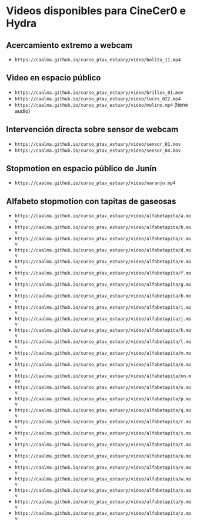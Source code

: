 # Videos disponibles para CineCer0 e Hydra


## Acercamiento extremo a webcam

+ `https://caalma.github.io/curso_ptav_estuary/video/bolita_11.mp4`


## Video en espacio público

+ `https://caalma.github.io/curso_ptav_estuary/video/brillos_01.mov`
+ `https://caalma.github.io/curso_ptav_estuary/video/luces_022.mp4`
+ `https://caalma.github.io/curso_ptav_estuary/video/molino.mp4` (tiene audio)


## Intervención directa sobre sensor de webcam

+ `https://caalma.github.io/curso_ptav_estuary/video/sensor_01.mov`
+ `https://caalma.github.io/curso_ptav_estuary/video/sensor_04.mov`


## Stopmotion en espacio público de Junín

+ `https://caalma.github.io/curso_ptav_estuary/video/naranjo.mp4`


## Alfabeto stopmotion con tapitas de gaseosas

+ `https://caalma.github.io/curso_ptav_estuary/video/alfabetapita/a.mov`
+ `https://caalma.github.io/curso_ptav_estuary/video/alfabetapita/b.mov`
+ `https://caalma.github.io/curso_ptav_estuary/video/alfabetapita/c.mov`
+ `https://caalma.github.io/curso_ptav_estuary/video/alfabetapita/d.mov`
+ `https://caalma.github.io/curso_ptav_estuary/video/alfabetapita/e.mov`
+ `https://caalma.github.io/curso_ptav_estuary/video/alfabetapita/f.mov`
+ `https://caalma.github.io/curso_ptav_estuary/video/alfabetapita/g.mov`
+ `https://caalma.github.io/curso_ptav_estuary/video/alfabetapita/h.mov`
+ `https://caalma.github.io/curso_ptav_estuary/video/alfabetapita/i.mov`
+ `https://caalma.github.io/curso_ptav_estuary/video/alfabetapita/j.mov`
+ `https://caalma.github.io/curso_ptav_estuary/video/alfabetapita/k.mov`
+ `https://caalma.github.io/curso_ptav_estuary/video/alfabetapita/l.mov`
+ `https://caalma.github.io/curso_ptav_estuary/video/alfabetapita/m.mov`
+ `https://caalma.github.io/curso_ptav_estuary/video/alfabetapita/n.mov`
+ `https://caalma.github.io/curso_ptav_estuary/video/alfabetapita/nn.mov`
+ `https://caalma.github.io/curso_ptav_estuary/video/alfabetapita/o.mov`
+ `https://caalma.github.io/curso_ptav_estuary/video/alfabetapita/p.mov`
+ `https://caalma.github.io/curso_ptav_estuary/video/alfabetapita/q.mov`
+ `https://caalma.github.io/curso_ptav_estuary/video/alfabetapita/r.mov`
+ `https://caalma.github.io/curso_ptav_estuary/video/alfabetapita/s.mov`
+ `https://caalma.github.io/curso_ptav_estuary/video/alfabetapita/t.mov`
+ `https://caalma.github.io/curso_ptav_estuary/video/alfabetapita/u.mov`
+ `https://caalma.github.io/curso_ptav_estuary/video/alfabetapita/v.mov`
+ `https://caalma.github.io/curso_ptav_estuary/video/alfabetapita/w.mov`
+ `https://caalma.github.io/curso_ptav_estuary/video/alfabetapita/x.mov`
+ `https://caalma.github.io/curso_ptav_estuary/video/alfabetapita/y.mov`
+ `https://caalma.github.io/curso_ptav_estuary/video/alfabetapita/z.mov`
